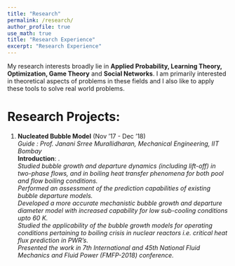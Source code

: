 ```yaml
---
title: "Research"
permalink: /research/
author_profile: true
use_math: true
title: "Research Experience"
excerpt: "Research Experience"
---
```


My research interests broadly lie in **Applied Probability, Learning Theory, Optimization, Game Theory** and **Social Networks**. I am primarily interested in theoretical aspects of problems in these fields and I also like to apply these tools to solve real world problems.


Research Projects:
===
1.  **Nucleated Bubble Model** (Nov ’17 - Dec ’18) <br/>
    *Guide : Prof. Janani Srree Murallidharan, Mechanical Engineering, IIT Bombay* <br/>
    **Introduction**: .<br/>
    *Studied bubble growth and departure dynamics (including lift-off) in two-phase flows, and in boiling heat transfer phenomena for both pool and flow boiling conditions.*<br/>
    *Performed an assessment of the prediction capabilities of existing bubble departure models.*<br/>
    *Developed a more accurate mechanistic bubble growth and departure diameter model with
increased capability for low sub-cooling conditions upto 60 K.*<br/>
    *Studied the applicability of the bubble growth models for operating conditions pertaining to boiling
crisis in nuclear reactors i.e. critical heat flux prediction in PWR’s.*<br/>
    *Presented the work in 7th International and 45th National Fluid Mechanics and Fluid Power
(FMFP-2018) conference.*<br/>
